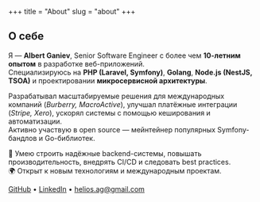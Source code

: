 +++
title = "About"
slug = "about"
+++


## О себе

Я — **Albert Ganiev**, Senior Software Engineer с более чем **10-летним опытом** в разработке веб-приложений.  
Специализируюсь на **PHP (Laravel, Symfony)**, **Golang**, **Node.js (NestJS, TSOA)** и проектировании **микросервисной архитектуры**.

Разрабатывал масштабируемые решения для международных компаний (*Burberry, MacroActive*), улучшал платёжные интеграции (*Stripe, Xero*), ускорял системы с помощью кеширования и автоматизации.  
Активно участвую в open source — мейнтейнер популярных Symfony-бандлов и Go-библиотек.

🔧 Умею строить надёжные backend-системы, повышать производительность, внедрять CI/CD и следовать best practices.  
🌍 Открыт к новым технологиям и международным проектам.

[GitHub](https://github.com/helios-ag) • [LinkedIn](https://www.linkedin.com/in/alganiev) • helios.ag@gmail.com
